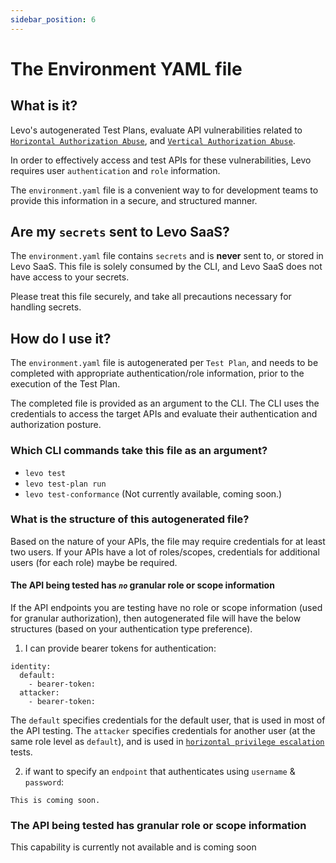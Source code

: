 ```yaml
---
sidebar_position: 6
---
```


# The Environment YAML file

## What is it?

Levo's autogenerated Test Plans, evaluate API vulnerabilities related to [`Horizontal Authorization Abuse`][horizontal-priv-abuse], and [`Vertical Authorization Abuse`][vertical-priv-abuse].

In order to effectively access and test APIs for these vulnerabilities, Levo requires user `authentication` and `role` information.

The `environment.yaml` file is a convenient way to for development teams to provide this information in a secure, and structured manner.

## Are my `secrets` sent to Levo SaaS?

The `environment.yaml` file contains `secrets` and is **never** sent to, or stored in Levo SaaS. This file is solely consumed by the CLI, and Levo SaaS does not have access to your secrets.

Please treat this file securely, and take all precautions necessary for handling secrets.

## How do I use it?

The `environment.yaml` file is autogenerated per `Test Plan`, and needs to be completed with appropriate authentication/role information, prior to the execution of the Test Plan.

The completed file is provided as an argument to the CLI. The CLI uses the credentials to access the target APIs and evaluate their authentication and authorization posture.

### Which CLI commands take this file as an argument?
- `levo test`
- `levo test-plan run`
- `levo test-conformance` (Not currently available, coming soon.)

### What is the structure of this autogenerated file?

Based on the nature of your APIs, the file may require credentials for at least two users. If your APIs have a lot of roles/scopes, credentials for additional users (for each role) maybe be required.

#### The API being tested has *`no`* granular role or scope information
If the API endpoints you are testing have no role or scope information (used for granular authorization), then autogenerated file will have the below structures (based on your authentication type preference).

1. I can provide bearer tokens for authentication:
```
identity:
  default:
    - bearer-token: 
  attacker:
    - bearer-token: 
```

The `default` specifies credentials for the default user, that is used in most of the API testing. The `attacker` specifies credentials for another user (at the same role level as `default`), and is used in [`horizontal privilege escalation`][idor] tests.

2. if want to specify an `endpoint` that authenticates using `username` & `password`:
```
This is coming soon.
```

### The API being tested has granular role or scope information
This capability is currently not available and is coming soon




[horizontal-priv-abuse]: https://en.wikipedia.org/wiki/Privilege_escalation#Horizontal
[vertical-priv-abuse]: https://en.wikipedia.org/wiki/Privilege_escalation#Vertical
[idor]: ../issues/vulnerabilities/IDOR


